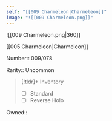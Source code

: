 ```yaml
---
self: "[[009 Charmeleon|Charmeleon]]"
image: "![[009 Charmeleon.png]]"
---
```


![[009 Charmeleon.png|360]]

[[005 Charmeleon|Charmeleon]]

Number:: 009/078

Rarity:: Uncommon

> [!tldr]+ Inventory
> - [ ] Standard
> - [ ] Reverse Holo

Owned:: 

